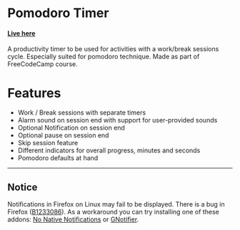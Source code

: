 # Pomodoro Timer
#### [Live here](https://velenir.github.io/pomodoro-timer/)

A productivity timer to be used for activities with a work/break sessions cycle. Especially suited for pomodoro technique. Made as part of FreeCodeCamp course.

# Features
* Work / Break sessions with separate timers
* Alarm sound on session end with support for user-provided sounds
* Optional Notification on session end
* Optional pause on session end
* Skip session feature
* Different indicators for overall progress, minutes and seconds
* Pomodoro defaults at hand

---

## Notice
Notifications in Firefox on Linux may fail to be displayed. There is a bug in Firefox ([B1233086](https://bugzilla.mozilla.org/show_bug.cgi?id=1233086)). As a workaround you can try installing one of these addons: [No Native Notifications](https://addons.mozilla.org/en-US/firefox/addon/no-native-notifications/) or [GNotifier](https://addons.mozilla.org/en-US/firefox/addon/gnotifier/).
